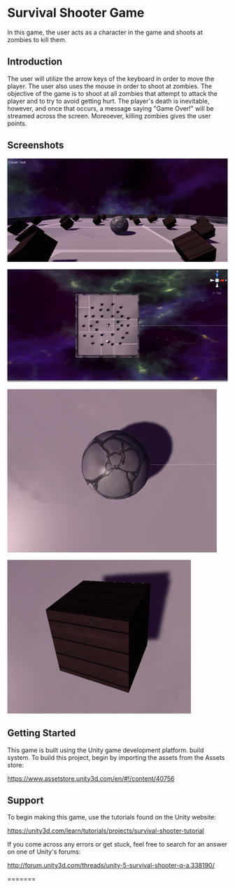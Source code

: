 Survival Shooter Game
===================================

In this game, the user acts as a character in the game and shoots at zombies to kill them.

Introduction
------------

The user will utilize the arrow keys of the keyboard in order to move the player. The user also uses the mouse in order to shoot at zombies. The objective of the game is to shoot at all zombies that attempt to attack the player and to try to avoid getting hurt. The player's death is inevitable, however, and once that occurs, a message saying "Game Over!" will be streamed across the screen. Moreoever, killing zombies gives the user points.

Screenshots
-------------

![Alt  text](https://github.com/goldenpromise/rollaball/blob/master/Sshots/roll1.PNG "Game Environment")
<br>

![Alt  text](https://github.com/goldenpromise/rollaball/blob/master/Sshots/roll2.PNG "Top View of the Game Environment")
<br>

![Alt  text](https://github.com/goldenpromise/rollaball/blob/master/Sshots/roll3.PNG "The Ball")
<br>

![Alt  text](https://github.com/goldenpromise/rollaball/blob/master/Sshots/roll4.PNG "The Collectable Object")
<br>

Getting Started
---------------

This game is built using the Unity game development platform. build system. To build this project, begin by importing the assets from the Assets store:

https://www.assetstore.unity3d.com/en/#!/content/40756

Support
-------

To begin making this game, use the tutorials found on the Unity website:

https://unity3d.com/learn/tutorials/projects/survival-shooter-tutorial

If you come across any errors or get stuck, feel free to search for an answer on one of Unity's forums:

http://forum.unity3d.com/threads/unity-5-survival-shooter-q-a.338190/

=======

